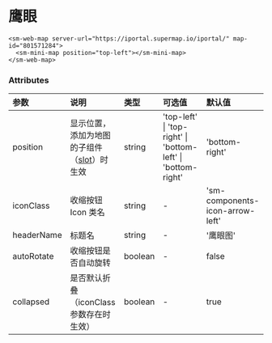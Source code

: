 # 鹰眼

<sm-iframe src="https://iclient.supermap.io/examples/component/components_minimap_vue.html"></sm-iframe>

```vue
<sm-web-map server-url="https://iportal.supermap.io/iportal/" map-id="801571284">
  <sm-mini-map position="top-left"></sm-mini-map>
</sm-web-map>
```

### Attributes

| 参数       | 说明                                                                            | 类型    | 可选值                                                       | 默认值                       |
| :--------- | :------------------------------------------------------------------------------ | :------ | :----------------------------------------------------------- | :--------------------------- |
| position   | 显示位置，添加为地图的子组件（[slot](https://cn.vuejs.org/v2/api/#slot)）时生效 | string  | 'top-left' \| 'top-right' \| 'bottom-left' \| 'bottom-right' | 'bottom-right'               |
| iconClass  | 收缩按钮 Icon 类名                                                              | string  | -                                                            | 'sm-components-icon-arrow-left' |
| headerName | 标题名                                                                          | string  | -                                                            | '鹰眼图'                     |
| autoRotate | 收缩按钮是否自动旋转                                                            | boolean | -                                                            | false                        |
| collapsed  | 是否默认折叠（iconClass 参数存在时生效）                                        | boolean | -                                                            | true                         |
